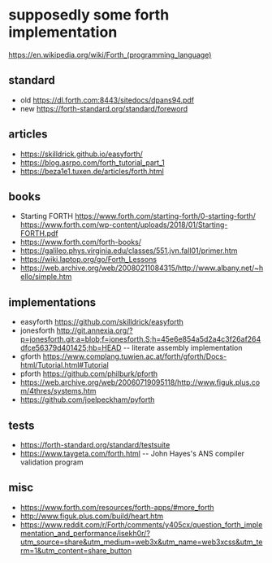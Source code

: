 # supposedly some forth implementation

https://en.wikipedia.org/wiki/Forth_(programming_language)

## standard
* old https://dl.forth.com:8443/sitedocs/dpans94.pdf
* new https://forth-standard.org/standard/foreword

## articles
* https://skilldrick.github.io/easyforth/
* https://blog.asrpo.com/forth_tutorial_part_1
* https://beza1e1.tuxen.de/articles/forth.html

## books
* Starting FORTH https://www.forth.com/starting-forth/0-starting-forth/ https://www.forth.com/wp-content/uploads/2018/01/Starting-FORTH.pdf
* https://www.forth.com/forth-books/
* https://galileo.phys.virginia.edu/classes/551.jvn.fall01/primer.htm
* https://wiki.laptop.org/go/Forth_Lessons
* https://web.archive.org/web/20080211084315/http://www.albany.net/~hello/simple.htm
 
## implementations
* easyforth https://github.com/skilldrick/easyforth
* jonesforth http://git.annexia.org/?p=jonesforth.git;a=blob;f=jonesforth.S;h=45e6e854a5d2a4c3f26af264dfce56379d401425;hb=HEAD -- literate assembly implementation
* gforth https://www.complang.tuwien.ac.at/forth/gforth/Docs-html/Tutorial.html#Tutorial
* pforth https://github.com/philburk/pforth
* https://web.archive.org/web/20060719095118/http://www.figuk.plus.com/4thres/systems.htm
* https://github.com/joelpeckham/pyforth

## tests
* https://forth-standard.org/standard/testsuite
* https://www.taygeta.com/forth.html -- John Hayes's ANS compiler validation program

## misc
* https://www.forth.com/resources/forth-apps/#more_forth
* http://www.figuk.plus.com/build/heart.htm
* https://www.reddit.com/r/Forth/comments/y405cx/question_forth_implementation_and_performance/isekh0r/?utm_source=share&utm_medium=web3x&utm_name=web3xcss&utm_term=1&utm_content=share_button
